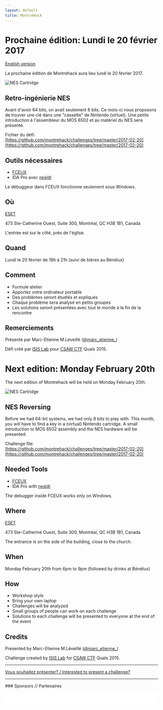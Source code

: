 ```yaml
---
layout: default
title: MontréHack
---
```


# Prochaine édition: Lundi le 20 février 2017
[English version](#english)

La prochaine édition de Montréhack aura lieu lundi le 20 février 2017.

![NES Cartridge](http://68.media.tumblr.com/1cfe36924625e970b15f53b2765a8c46/tumblr_oddnbnJfHd1vt7aw9o1_500.gif)

## Retro-ingénierie NES

Avant d'avoir 64 bits, on avait seulement 8 bits. Ce mois-ci nous proposons de
trouver une clé dans une "cassette" de Nintendo (virtuel). Une petite
introduction à l'assembleur du MOS 6502 et au matériel du NES sera présenté.

Fichier du défi: [https://github.com/montrehack/challenges/tree/master/2017-02-20](https://github.com/montrehack/challenges/tree/master/2017-02-20)

## Outils nécessaires

* [FCEUX](http://www.fceux.com/)
* IDA Pro avec [nesldr](https://github.com/patois/nesldr)

Le débuggeur dans FCEUX fonctionne seulement sous Windows.

## Où

[ESET](https://www.eset.ca)

473 Ste-Catherine Ouest, Suite 300, Montréal, QC H3B 1B1, Canada

L'entrée est sur le côté, près de l'église.

## Quand

Lundi le 20 février de 18h à 21h (suivi de bières au Bénélux)

## Comment

* Formule atelier
* Apportez votre ordinateur portable
* Des problèmes seront étudiés et expliqués
* Chaque problème sera analysé en petits groupes
* Les solutions seront présentées avec tout le monde à la fin de la rencontre

## Remerciements

Présenté par Marc-Etienne M.Léveillé
([@marc\_etienne\_](https://twitter.com/marc_etienne_))

Défi créé par [ISIS Lab](http://www.isis.poly.edu) pour [CSAW
CTF](https://csaw.engineering.nyu.edu/ctf) Quals 2015.

<a id="english"></a>

# Next edition: Monday February 20th

The next edition of Montrehack will be held on Monday February 20th.

![NES Cartridge](http://68.media.tumblr.com/1cfe36924625e970b15f53b2765a8c46/tumblr_oddnbnJfHd1vt7aw9o1_500.gif)

## NES Reversing

Before we had 64-bit systems, we had only 8 bits to play with. This month, you
will have to find a key in a (virtual) Nintendo cartridge. A small introduction
to MOS 6502 assembly and the NES hardware will be presented.

Challenge file: [https://github.com/montrehack/challenges/tree/master/2017-02-20](https://github.com/montrehack/challenges/tree/master/2017-02-20)

## Needed Tools

* [FCEUX](http://www.fceux.com/)
* IDA Pro with [nesldr](https://github.com/patois/nesldr)

The debugger inside FCEUX works only on Windows.

## Where

[ESET](https://www.eset.ca)

473 Ste-Catherine Ouest, Suite 300, Montréal, QC H3B 1B1, Canada

The entrance is on the side of the building, close to the church.

## When

Monday February 20th from 6pm to 9pm (followed by drinks at Bénélux)

## How

* Workshop style
* Bring your own laptop
* Challenges will be analyzed
* Small groups of people can work on each challenge
* Solutions to each challenge will be presented to everyone at the end of the event

## Credits

Presented by Marc-Etienne M.Léveillé
([@marc\_etienne\_](https://twitter.com/marc_etienne_))

Challenge created by [ISIS Lab](http://www.isis.poly.edu) for [CSAW
CTF](https://csaw.engineering.nyu.edu/ctf) Quals 2015.

<hr/>

[Vous souhaitez présenter? / Interested to present a challenge?](https://github.com/montrehack/montrehack.github.com/wiki/Present-at-Montrehack)

<hr/>
### Sponsors // Partenaires

[![Brasserie Benelux](/images/benelux.png)](http://brasseriebenelux.com/)
